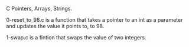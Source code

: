C Pointers, Arrays, Strings.

0-reset_to_98.c is a function that takes a pointer to an int as a parameter and updates the value it points to, to 98.

1-swap.c is a fintion that swaps the value of two integers.












